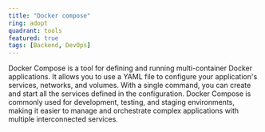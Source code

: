 ```yaml
---
title: "Docker compose"
ring: adopt
quadrant: tools
featured: true
tags: [Backend, DevOps]
---
```


Docker Compose is a tool for defining and running multi-container Docker applications. It allows you to use a YAML file to configure your application's services, networks, and volumes. With a single command, you can create and start all the services defined in the configuration. Docker Compose is commonly used for development, testing, and staging environments, making it easier to manage and orchestrate complex applications with multiple interconnected services.